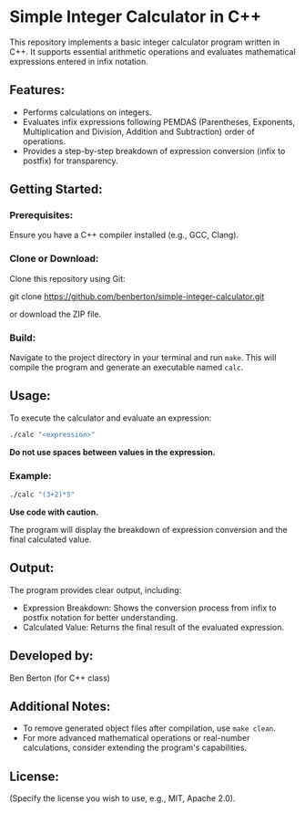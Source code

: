 # Simple Integer Calculator in C++

This repository implements a basic integer calculator program written in C++. It supports essential arithmetic operations and evaluates mathematical expressions entered in infix notation.

## Features:
- Performs calculations on integers.
- Evaluates infix expressions following PEMDAS (Parentheses, Exponents, Multiplication and Division, Addition and Subtraction) order of operations.
- Provides a step-by-step breakdown of expression conversion (infix to postfix) for transparency.

## Getting Started:

### Prerequisites:
Ensure you have a C++ compiler installed (e.g., GCC, Clang).

### Clone or Download:
Clone this repository using Git:

git clone https://github.com/benberton/simple-integer-calculator.git

or download the ZIP file.

### Build:
Navigate to the project directory in your terminal and run `make`. This will compile the program and generate an executable named `calc`.

## Usage:

To execute the calculator and evaluate an expression:

```bash
./calc "<expression>"
```
**Do not use spaces between values in the expression.**

### Example:

```bash
./calc "(3+2)*5"
```
**Use code with caution.**

The program will display the breakdown of expression conversion and the final calculated value.

## Output:

The program provides clear output, including:

- Expression Breakdown: Shows the conversion process from infix to postfix notation for better understanding.
- Calculated Value: Returns the final result of the evaluated expression.

## Developed by:

Ben Berton (for C++ class)

## Additional Notes:

- To remove generated object files after compilation, use `make clean`.
- For more advanced mathematical operations or real-number calculations, consider extending the program's capabilities.

## License:

(Specify the license you wish to use, e.g., MIT, Apache 2.0).

